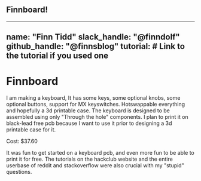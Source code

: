 ## Finnboard!

---
name: "Finn Tidd"
slack_handle: "@finndolf"
github_handle: "@finnsblog"
tutorial: # Link to the tutorial if you used one
---

# Finnboard

<!-- Describe your board in 2-3 sentences. What are you making? What will it do? -->
I am making a keyboard, It has some keys, some optional knobs, some optional buttons, support for MX keyswitches. Hotswappable everything and hopefully a 
3d printable case. The keyboard is designed to be assembled using only "Through the hole" components. I plan to print it on black-lead free pcb because I want to use it prior to designing a 3d printable case for it.
<!-- How much is it going to cost? -->
Cost: $37.60
<!-- Tell us a little bit about your design process. What were some challenges? What helped? ***Totally optional*** -->
It was fun to get started on a keyboard pcb, and even more fun to be able to print it for free. The tutorials on the hackclub website and the 
entire userbase of reddit and stackoverflow were also crucial with my "stupid" questions.
